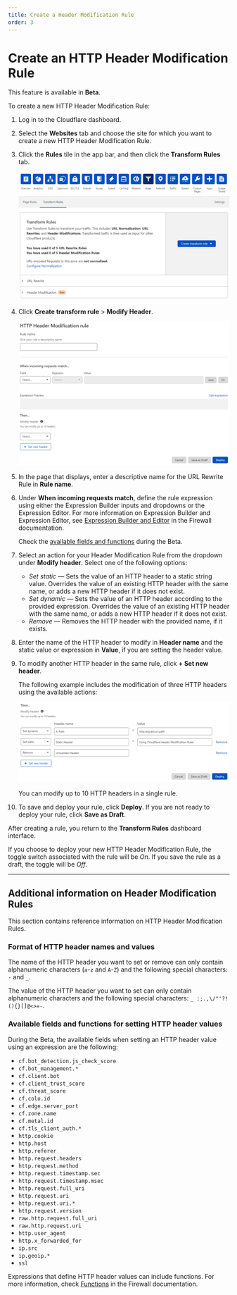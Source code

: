 ```yaml
---
title: Create a Header Modification Rule
order: 3
---
```


# Create an HTTP Header Modification Rule

<Aside type="note">

This feature is available in **Beta**.

</Aside>

To create a new HTTP Header Modification Rule:
 
1. Log in to the Cloudflare dashboard.

1. Select the **Websites** tab and choose the site for which you want to create a new HTTP Header Modification Rule.

1. Click the **Rules** tile in the app bar, and then click the **Transform Rules** tab.

    ![Transform Rules tab](../static/transform/overview.png)

1. Click **Create transform rule** > **Modify Header**.

    ![Create HTTP Header Modification rule page](../static/transform/create-header-modification-rule.png)
 
1. In the page that displays, enter a descriptive name for the URL Rewrite Rule in **Rule name**.

1. Under **When incoming requests match**, define the rule expression using either the Expression Builder inputs and dropdowns or the Expression Editor. For more information on Expression Builder and Expression Editor, see [Expression Builder and Editor](https://developers.cloudflare.com/firewall/cf-dashboard/create-edit-delete-rules#expression-builder-and-editor) in the Firewall documentation.

    <Aside type='note'>

    Check the [available fields and functions](#available-fields-and-functions-for-setting-http-header-values) during the Beta.

    </Aside>

1. Select an action for your Header Modification Rule from the dropdown under **Modify header**. Select one of the following options:
 
    * _Set static_ — Sets the value of an HTTP header to a static string value. Overrides the value of an existing HTTP header with the same name, or adds a new HTTP header if it does not exist.
    * _Set dynamic_ — Sets the value of an HTTP header according to the provided expression. Overrides the value of an existing HTTP header with the same name, or adds a new HTTP header if it does not exist.
    * _Remove_ — Removes the HTTP header with the provided name, if it exists.
 
1. Enter the name of the HTTP header to modify in **Header name** and the static value or expression in **Value**, if you are setting the header value.

1. To modify another HTTP header in the same rule, click **+ Set new header**.

    The following example includes the modification of three HTTP headers using the available actions:

    ![HTTP header modification examples](../static/transform/header-modification-example.png)

    <Aside type='note'>

    You can modify up to 10 HTTP headers in a single rule.

    </Aside>

1. To save and deploy your rule, click **Deploy**. If you are not ready to deploy your rule, click **Save as Draft**.

After creating a rule, you return to the **Transform Rules** dashboard interface.

If you choose to deploy your new HTTP Header Modification Rule, the toggle switch associated with the rule will be _On_. If you save the rule as a draft, the toggle will be _Off_.

---

## Additional information on Header Modification Rules
 
This section contains reference information on HTTP Header Modification Rules.
 
### Format of HTTP header names and values
 
The name of the HTTP header you want to set or remove can only contain alphanumeric characters (`a`-`z` and `A`-`Z`) and the following special characters: `-` and `_`.
 
The value of the HTTP header you want to set can only contain alphanumeric characters and the following special characters: `_ :;.,\/"'?!(){}[]@<>=-`.
 
### Available fields and functions for setting HTTP header values 
 
During the Beta, the available fields when setting an HTTP header value using an expression are the following:

* `cf.bot_detection.js_check_score`
* `cf.bot_management.*`
* `cf.client.bot`
* `cf.client_trust_score`
* `cf.threat_score`
* `cf.colo.id`
* `cf.edge.server_port`
* `cf.zone.name`
* `cf.metal.id`
* `cf.tls_client_auth.*`
* `http.cookie`
* `http.host`
* `http.referer`
* `http.request.headers`
* `http.request.method`
* `http.request.timestamp.sec`
* `http.request.timestamp.msec`
* `http.request.full_uri`
* `http.request.uri`
* `http.request.uri.*`
* `http.request.version`
* `raw.http.request.full_uri`
* `raw.http.request.uri`
* `http.user_agent`
* `http.x_forwarded_for`
* `ip.src`
* `ip.geoip.*`
* `ssl`

Expressions that define HTTP header values can include functions. For more information, check [Functions](https://developers.cloudflare.com/firewall/cf-firewall-language/functions) in the Firewall documentation. 
